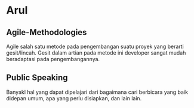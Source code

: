 # Arul

## Agile-Methodologies
Agile salah satu metode pada pengembangan suatu proyek yang berarti gesit/lincah. Gesit dalam artian pada metode ini developer sangat mudah beradaptasi pada pengembangannya.

## Public Speaking
Banyakl hal yang dapat dipelajari dari bagaimana cari berbicara yang baik didepan umum, apa yang perlu disiapkan, dan lain lain.